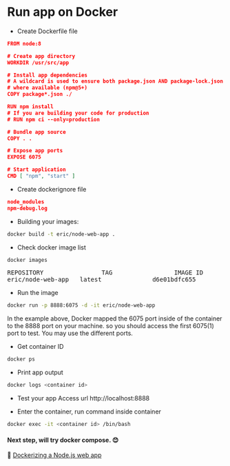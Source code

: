 # Run app on Docker

- Create Dockerfile file
```json
FROM node:8

# Create app directory
WORKDIR /usr/src/app

# Install app dependencies
# A wildcard is used to ensure both package.json AND package-lock.json are copied
# where available (npm@5+)
COPY package*.json ./

RUN npm install
# If you are building your code for production
# RUN npm ci --only=production

# Bundle app source
COPY . .

# Expose app ports
EXPOSE 6075

# Start application
CMD [ "npm", "start" ]
```

- Create dockerignore file
```json
node_modules
npm-debug.log
```

- Building your images:
```bash
docker build -t eric/node-web-app .
```

- Check docker image list
```bash
docker images
```

<pre>
REPOSITORY                TAG                 IMAGE ID            CREATED             SIZE
eric/node-web-app   latest              d6e01bdfc655        40 minutes ago      1.24GB
</pre>

- Run the image
```bash
docker run -p 8888:6075 -d -it eric/node-web-app
```
In the example above, Docker mapped the 6075 port inside of the container to the 8888 port on your machine. so you should access the first 6075(1) port to test. You may use the different ports.

- Get container ID
```bash
docker ps
```

- Print app output
```bash
docker logs <container id>
```

- Test your app
Access url http://localhost:8888

- Enter the container, run command inside container
```bash
docker exec -it <container id> /bin/bash
```

#### Next step, will try docker compose. 😊

🔗 [Dockerizing a Node.js web app](https://nodejs.org/en/docs/guides/nodejs-docker-webapp/)


